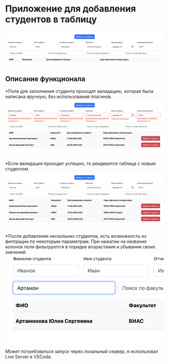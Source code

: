 <h1>Приложение для добавления студентов в таблицу</h1> 
<img src="https://github.com/GrigoryBoykov/illustrations/blob/main/main.png">
<h2>Описание функционала</h2>

*Поля для заполнения студента проходят валидацию, которая была написана вручную, без использования плагинов.
<img src="https://github.com/GrigoryBoykov/illustrations/blob/main/validation.png">

*Если валидация проходит успешно, то рендерится таблица с новым студентом.
<img src="https://github.com/GrigoryBoykov/illustrations/blob/main/render.png">

*После добавления нескольких студентов, есть возможность их филтрации по некоторым параметрам. При нажатии на названия колонок поля фильтруются в порядке возрастания и убывания своих значений. 
<img src="https://github.com/GrigoryBoykov/illustrations/blob/main/search.png">


Может потребоваться запуск через локальный сервер, я использовал Live Server в VSCode. 
